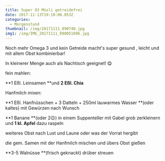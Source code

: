 ```yaml
---
title: Super O3 Müsli getreidefrei
date: 2017-11-13T19:10:08.053Z
categories:
  - Morgenstund
thumbnail: /img/20171111_090740.jpg
img1: /img/IMG_20171111_090051896.jpg
---
```

Noch mehr Omega 3 und kein Getreide macht's super gesund , leicht und mit allem Obst kombinierbar!

In kleinerer Menge auch als Nachtisch geeignet! 😋

fein mahlen:

**1 Eßl. Leinsamen **und **2 Eßl. Chia**

Hanfmilch mixen:

**1 Eßl. Hanfnüsschen + 3 Datteln + 250ml lauwarmes Wasser **(oder kaltes)  mit Gewürzen nach Wunsch

**1 Banane **(oder 2😉) in einem Suppenteller mit Gabel grob zerkleinern und **1 kl. Apfel** dazu raspeln

weiteres Obst nach Lust und Laune oder was der Vorrat hergibt

die  gem. Samen mit der Hanfmilch mischen und übers Obst gießen 

**3-5 Walnüsse **(frisch geknackt) drüber streuen
